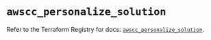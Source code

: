 # `awscc_personalize_solution`

Refer to the Terraform Registry for docs: [`awscc_personalize_solution`](https://registry.terraform.io/providers/hashicorp/awscc/0.70.0/docs/resources/personalize_solution).

